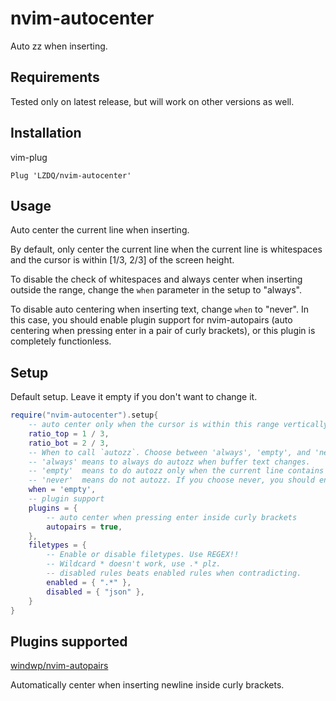 # nvim-autocenter

Auto zz when inserting.

## Requirements

Tested only on latest release, but will work on other versions as well.

## Installation

vim-plug

```
Plug 'LZDQ/nvim-autocenter'
```

## Usage

Auto center the current line when inserting.

By default, only center the current line when the current line is whitespaces and the cursor is within [1/3, 2/3] of the screen height.

To disable the check of whitespaces and always center when inserting outside the range, change the `when` parameter in the setup to "always".

To disable auto centering when inserting text, change `when` to "never". In this case, you should enable plugin support for nvim-autopairs (auto centering when pressing enter in a pair of curly brackets), or this plugin is completely functionless.

## Setup

Default setup. Leave it empty if you don't want to change it.

```lua
require("nvim-autocenter").setup{
	-- auto center only when the cursor is within this range vertically
	ratio_top = 1 / 3,
	ratio_bot = 2 / 3,
	-- When to call `autozz`. Choose between 'always', 'empty', and 'never'.
	-- 'always' means to always do autozz when buffer text changes.
	-- 'empty'  means to do autozz only when the current line contains whitespaces.
	-- 'never'  means do not autozz. If you choose never, you should enable autopairs.
	when = 'empty',
	-- plugin support
	plugins = {
		-- auto center when pressing enter inside curly brackets
		autopairs = true,
	},
	filetypes = {
		-- Enable or disable filetypes. Use REGEX!!
		-- Wildcard * doesn't work, use .* plz.
		-- disabled rules beats enabled rules when contradicting.
		enabled = { ".*" },
		disabled = { "json" },
	}
}
```

## Plugins supported

[windwp/nvim-autopairs](https://github.com/windwp/nvim-autopairs)

Automatically center when inserting newline inside curly brackets.

